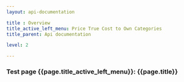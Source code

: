```yaml
---
layout: api-documentation

title : Overview
title_active_left_menu: Price True Cost to Own Categories
title_parent: Api documentation

level: 2

---
```



### Test page {{page.title_active_left_menu}}: {{page.title}}
